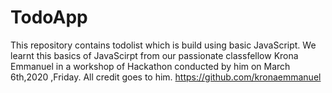 # TodoApp
This repository contains todolist which is build using basic JavaScript.
We learnt this basics of JavaScirpt from our passionate classfellow Krona Emmanuel in a workshop of Hackathon conducted by him on 
March 6th,2020 ,Friday.
All credit goes to him.
https://github.com/kronaemmanuel

